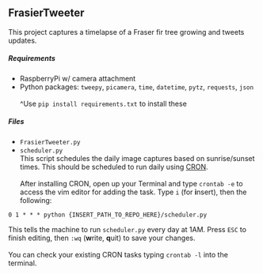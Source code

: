 ## FrasierTweeter

This project captures a timelapse of a Fraser fir tree growing and tweets updates.

##### Requirements
+ RaspberryPi w/ camera attachment
+ Python packages: `tweepy`, `picamera`, `time`, `datetime`, `pytz`, `requests`, `json`
<br><br>^Use `pip install requirements.txt` to install these

##### Files
+ `FrasierTweeter.py`
+ `scheduler.py`
<br>This script schedules the daily image captures based on sunrise/sunset times. This should be scheduled to run daily using [CRON](https://www.raspberrypi.org/documentation/linux/usage/cron.md).
<br><br>After installing CRON, open up your Terminal and type `crontab -e` to access the vim editor for adding the task. Type `i` (for **i**nsert), then the following:
```
0 1 * * * python {INSERT_PATH_TO_REPO_HERE}/scheduler.py
```
This tells the machine to run `scheduler.py` every day at 1AM. Press `ESC` to finish editing, then `:wq` (**w**rite, **q**uit) to save your changes.
<br><br>You can check your existing CRON tasks typing `crontab -l` into the terminal.
